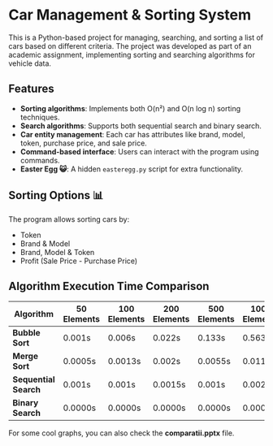 # Car Management & Sorting System

This is a Python-based project for managing, searching, and sorting a list of cars based on different criteria. The project was developed as part of an academic assignment, implementing sorting and searching algorithms for vehicle data.

## Features 
- **Sorting algorithms**: Implements both O(n²) and O(n log n) sorting techniques.
- **Search algorithms**: Supports both sequential search and binary search.
- **Car entity management**: Each car has attributes like brand, model, token, purchase price, and sale price.
- **Command-based interface**: Users can interact with the program using commands.
- **Easter Egg 😺**: A hidden `easteregg.py` script for extra functionality.

## Sorting Options 📊
The program allows sorting cars by:
- Token
- Brand & Model
- Brand, Model & Token
- Profit (Sale Price - Purchase Price)


## Algorithm Execution Time Comparison


| Algorithm          | 50 Elements | 100 Elements | 200 Elements | 500 Elements | 1000 Elements | 2500 Elements | 5000 Elements | 10000 Elements | 100000 Elements | 1 Million Elements |
|-------------------|------------|-------------|-------------|-------------|--------------|--------------|--------------|---------------|----------------|-----------------|
| **Bubble Sort**   | 0.001s     | 0.006s      | 0.022s      | 0.133s      | 0.563s       | 3.611s       | 15.937s      | 62.348s       | Estimated      | Estimated       |
| **Merge Sort**    | 0.0005s    | 0.0013s     | 0.002s      | 0.0055s     | 0.0116s      | 0.0345s      | 0.0804s      | 0.1781s       | 27.918s        | 11142.86s       |
| **Sequential Search** | 0.001s  | 0.001s      | 0.0015s     | 0.001s      | 0.002s       | 0.0035s      | 0.0077s      | 0.0131s       | 0.2065s        | 2.167s          |
| **Binary Search** | 0.0000s    | 0.0000s     | 0.0000s     | 0.0000s     | 0.0000s      | 0.0000s      | 0.0000s      | 0.0000s       | 0.0s           | 0.0s            |

For some cool graphs, you can also check the **comparatii.pptx** file.

